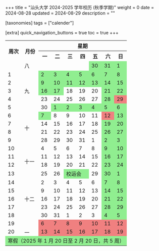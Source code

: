 +++
title = "汕头大学 2024-2025 学年校历 (秋季学期)"
weight = 0
date = 2024-08-28
updated = 2024-08-29
description = ""

[taxonomies]
tags = ["calender"]

[extra]
quick_navigation_buttons = true
toc = true
+++


<div>
    <table class="calendar">
        <tr>
            <th rowspan="2">周次</th>
            <th rowspan="2">月份</th>
            <th colspan="7">星期</th>
        </tr>
        <tr>
            <th>一</th>
            <th>二</th>
            <th>三</th>
            <th>四</th>
            <th>五</th>
            <th>六</th>
            <th>日</th>
        </tr>
        <tr>
            <td rowspan="1" class="week"></td>
            <td>八</td>
            <td></td>
            <td></td>
            <td></td>
            <td></td>
            <td style="background-color: lightgreen;">30</td>
            <td style="background-color: lightgreen;">31</td>
            <td style="background-color: lightgreen;">1</td>
        </tr>
        <tr>
            <td class="week">1</td>
            <td class="month" rowspan="5">九</td>
            <td style="background-color: lightgreen;">2</td>
            <td style="background-color: lightgreen;">3</td>
            <td style="background-color: lightgreen;">4</td>
            <td style="background-color: lightgreen;">5</td>
            <td style="background-color: lightgreen;">6</td>
            <td style="background-color: lightgreen;">7</td>
            <td style="background-color: lightgreen;">8</td>
        </tr>
        <tr>
            <td class="week">2</td>
            <td style="background-color: lightgreen;">9</td>
            <td style="background-color: lightgreen;">10</td>
            <td style="background-color: lightgreen;">11</td>
            <td style="background-color: lightgreen;">12</td>
            <td style="background-color: lightgreen;">13</td>
            <td style="background-color: lightgreen;">14</td>
            <td style="background-color: lightgreen;">15</td>
        </tr>
        <tr>
            <td class="week">3</td>
            <td style="background-color: lightgreen;">16</td>
            <td style="background-color: lightgreen;">17</td>
            <td>18</td>
            <td>19</td>
            <td>20</td>
            <td style="background-color: lightgreen;">21</td>
            <td style="background-color: lightgreen;">22</td>
        </tr>
        <tr>
            <td class="week">4</td>
            <td>23</td>
            <td>24</td>
            <td>25</td>
            <td>26</td>
            <td>27</td>
            <td style="background-color: lightgreen;">28</td>
            <td style="background-color: lightcoral;">29</td>
        </tr>
        <tr>
            <td class="week">5</td>
            <td>30</td>
            <td style="background-color: lightgreen;">1</td>
            <td style="background-color: lightgreen;">2</td>
            <td style="background-color: lightgreen;">3</td>
            <td style="background-color: lightgreen;">4</td>
            <td style="background-color: lightgreen;">5</td>
            <td style="background-color: lightgreen;">6</td>
        </tr>
        <tr>
            <td class="week">6</td>
            <td class="month" rowspan="4">十</td>
            <td style="background-color: lightgreen;">7</td>
            <td>8</td>
            <td>9</td>
            <td>10</td>
            <td>11</td>
            <td style="background-color: lightcoral;">12</td>
            <td style="background-color: lightgreen;">13</td>
        </tr>
        <tr>
            <td class="week">7</td>
            <td>14</td>
            <td>15</td>
            <td>16</td>
            <td>17</td>
            <td>18</td>
            <td style="background-color: lightgreen;">19</td>
            <td style="background-color: lightgreen;">20</td>
        </tr>
        <tr>
            <td class="week">8</td>
            <td>21</td>
            <td>22</td>
            <td>23</td>
            <td>24</td>
            <td>25</td>
            <td style="background-color: lightgreen;">26</td>
            <td style="background-color: lightgreen;">27</td>
        </tr>
        <tr>
            <td class="week">9</td>
            <td>28</td>
            <td>29</td>
            <td>30</td>
            <td>31</td>
            <td>1</td>
            <td style="background-color: lightgreen;">2</td>
            <td style="background-color: lightgreen;">3</td>
        </tr>
        <tr>
            <td class="week">10</td>
            <td class="month" rowspan="4">十一</td>
            <td>4</td>
            <td>5</td>
            <td>6</td>
            <td>7</td>
            <td>8</td>
            <td style="background-color: lightgreen;">9</td>
            <td style="background-color: lightgreen;">10</td>
        </tr>
        <tr>
            <td class="week">11</td>
            <td>11</td>
            <td>12</td>
            <td>13</td>
            <td>14</td>
            <td>15</td>
            <td style="background-color: lightgreen;">16</td>
            <td style="background-color: lightgreen;">17</td>
        </tr>
        <tr>
            <td class="week">12</td>
            <td>18</td>
            <td>19</td>
            <td>20</td>
            <td>21</td>
            <td>22</td>
            <td style="background-color: lightgreen;">23</td>
            <td style="background-color: lightgreen;">24</td>
        </tr>
        <tr>
            <td class="week">13</td>
            <td>25</td>
            <td>26</td>
            <td colspan="2" style="background-color: lightgreen;">校运会</td>
            <td>29</td>
            <td style="background-color: lightgreen;">30</td>
            <td style="background-color: lightgreen;">1</td>
        </tr>
        <tr>
            <td class="week">14</td>
            <td class="month" rowspan="5">十二</td>
            <td>2</td>
            <td>3</td>
            <td>4</td>
            <td>5</td>
            <td>6</td>
            <td style="background-color: lightgreen;">7</td>
            <td style="background-color: lightgreen;">8</td>
        </tr>
        <tr>
            <td class="week">15</td>
            <td>9</td>
            <td>10</td>
            <td>11</td>
            <td>12</td>
            <td>13</td>
            <td style="background-color: lightgreen;">14</td>
            <td style="background-color: lightgreen;">15</td>
        </tr>
        <tr>
            <td class="week">16</td>
            <td>16</td>
            <td>17</td>
            <td>18</td>
            <td>19</td>
            <td>20</td>
            <td style="background-color: lightgreen;">21</td>
            <td style="background-color: lightgreen;">22</td>
        </tr>
        <tr>
            <td class="week">17</td>
            <td>23</td>
            <td>24</td>
            <td>25</td>
            <td>26</td>
            <td>27</td>
            <td style="background-color: lightgreen;">28</td>
            <td style="background-color: lightgreen;">29</td>
        </tr>
        <tr>
            <td class="week">18</td>
            <td>30</td>
            <td>31</td>
            <td>1</td>
            <td>2</td>
            <td>3</td>
            <td style="background-color: lightgreen;">4</td>
            <td style="background-color: lightgreen;">5</td>
        </tr>
        <tr>
            <td class="week">19</td>
            <td class="month" rowspan="4">一</td>
            <td style="background-color: lightcoral;">6</td>
            <td style="background-color: lightcoral;">7</td>
            <td style="background-color: lightcoral;">8</td>
            <td style="background-color: lightcoral;">9</td>
            <td style="background-color: lightcoral;">10</td>
            <td style="background-color: lightcoral;">11</td>
            <td style="background-color: lightcoral;">12</td>
        </tr>
        <tr>
            <td class="week">20</td>
            <td style="background-color: lightcoral;">13</td>
            <td style="background-color: lightcoral;">14</td>
            <td style="background-color: lightcoral;">15</td>
            <td style="background-color: lightcoral;">16</td>
            <td style="background-color: lightcoral;">17</td>
            <td style="background-color: lightcoral;">18</td>
            <td style="background-color: lightcoral;">19</td>
        </tr>
        <tr>
        <td rowspan="2" colspan="9" style="background-color: lightgreen;">寒假（2025 年 1 月 20 日至 2 月 20 日，共 5 周）</td>
        <tr>
    </table>
</div>
